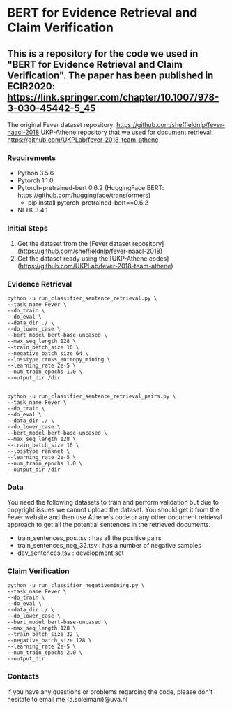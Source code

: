 # BERT for Evidence Retrieval and Claim Verification

## This is a repository for the code we used in "BERT for Evidence Retrieval and Claim Verification". The paper has been published in ECIR2020: https://link.springer.com/chapter/10.1007/978-3-030-45442-5_45


The original Fever dataset repository: https://github.com/sheffieldnlp/fever-naacl-2018
UKP-Athene repository that we used for document retrieval: https://github.com/UKPLab/fever-2018-team-athene

### Requirements
* Python 3.5.6
* Pytorch 1.1.0
* Pytorch-pretrained-bert  0.6.2 (HuggingFace BERT: https://github.com/huggingface/transformers)
   * pip install pytorch-pretrained-bert==0.6.2
* NLTK 3.4.1

### Initial Steps
1. Get the dataset from the [Fever dataset repository] (https://github.com/sheffieldnlp/fever-naacl-2018)
1. Get the dataset ready using the [UKP-Athene codes] (https://github.com/UKPLab/fever-2018-team-athene)

### Evidence Retrieval

    python -u run_classifier_sentence_retrieval.py \
    --task_name Fever \
    --do_train \
    --do_eval \
    --data_dir ./ \
    --do_lower_case \
    --bert_model bert-base-uncased \
    --max_seq_length 128 \
    --train_batch_size 16 \
    --negative_batch_size 64 \
    --losstype cross_entropy_mining \
    --learning_rate 2e-5 \
    --num_train_epochs 1.0 \
    --output_dir /dir
    
    
    python -u run_classifier_sentence_retrieval_pairs.py \
    --task_name Fever \
    --do_train \
    --do_eval \
    --data_dir ./ \
    --do_lower_case \
    --bert_model bert-base-uncased \
    --max_seq_length 128 \
    --train_batch_size 16 \
    --losstype ranknet \
    --learning_rate 2e-5 \
    --num_train_epochs 1.0 \
    --output_dir /dir


### Data
You need the following datasets to train and perform validation but due to copyright issues we cannot upload the dataset. 
You should get it from the Fever website and then use Athene's code or any other document retrieval approach to get all the potential sentences in the retrieved documents.
* train_sentences_pos.tsv : has all the positive pairs 
* train_sentences_neg_32.tsv : has a number of negative samples 
* dev_sentences.tsv : development set

### Claim Verification

    python -u run_classifier_negativemining.py \
    --task_name Fever \
    --do_train \
    --do_eval \
    --data_dir ./ \
    --do_lower_case \
    --bert_model bert-base-uncased \
    --max_seq_length 128 \
    --train_batch_size 32 \
    --negative_batch_size 128 \
    --learning_rate 2e-5 \
    --num_train_epochs 2.0 \
    --output_dir

### Contacts
If you have any questions or problems regarding the code, please don't hesitate to email me {a.soleimani}@uva.nl
